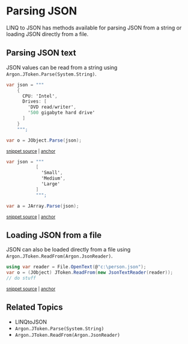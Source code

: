 # Parsing JSON

LINQ to JSON has methods available for parsing JSON from a string or loading JSON directly from a file.


## Parsing JSON text

JSON values can be read from a string using `Argon.JToken.Parse(System.String)`.

<!-- snippet: LinqToJsonCreateParse -->
<a id='snippet-linqtojsoncreateparse'></a>
```cs
var json = """
    {
      CPU: 'Intel',
      Drives: [
        'DVD read/writer',
        '500 gigabyte hard drive'
      ]
    }
    """;

var o = JObject.Parse(json);
```
<sup><a href='/src/ArgonTests/Documentation/LinqToJsonTests.cs#L165-L179' title='Snippet source file'>snippet source</a> | <a href='#snippet-linqtojsoncreateparse' title='Start of snippet'>anchor</a></sup>
<!-- endSnippet -->

<!-- snippet: LinqToJsonCreateParseArray -->
<a id='snippet-linqtojsoncreateparsearray'></a>
```cs
var json = """
           [
             'Small',
             'Medium',
             'Large'
           ]
           """;

var a = JArray.Parse(json);
```
<sup><a href='/src/ArgonTests/Documentation/LinqToJsonTests.cs#L185-L197' title='Snippet source file'>snippet source</a> | <a href='#snippet-linqtojsoncreateparsearray' title='Start of snippet'>anchor</a></sup>
<!-- endSnippet -->


## Loading JSON from a file

JSON can also be loaded directly from a file using `Argon.JToken.ReadFrom(Argon.JsonReader)`.

<!-- snippet: LinqToJsonReadObject -->
<a id='snippet-linqtojsonreadobject'></a>
```cs
using var reader = File.OpenText(@"c:\person.json");
var o = (JObject) JToken.ReadFrom(new JsonTextReader(reader));
// do stuff
```
<sup><a href='/src/ArgonTests/Documentation/LinqToJsonTests.cs#L209-L215' title='Snippet source file'>snippet source</a> | <a href='#snippet-linqtojsonreadobject' title='Start of snippet'>anchor</a></sup>
<!-- endSnippet -->


## Related Topics

 * LINQtoJSON
 * `Argon.JToken.Parse(System.String)`
 * `Argon.JToken.ReadFrom(Argon.JsonReader)`
